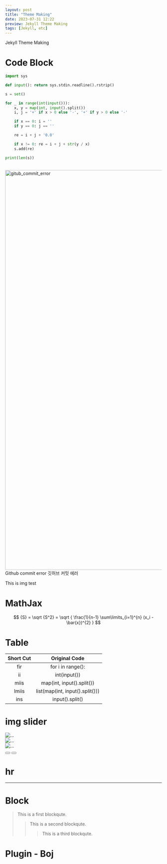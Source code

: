 ```yaml
---
layout: post
title: "Theme Making"
date: 2023-07-31 12:22
preview: Jekyll Theme Making
tags: [Jekyll, etc]
---
```

<script src="{{ '/Plugin/boj/boj.js' | relative_url }}"></script>
<link rel="stylesheet" href="{{ '/Plugin/boj/boj.css' | relative_url }}">

Jekyll Theme Making

# Code Block

```python
import sys

def input(): return sys.stdin.readline().rstrip()

s = set()

for _ in range(int(input())):
    x, y = map(int, input().split())
    i, j = '+' if x > 0 else '-', '+' if y > 0 else '-'

    if x == 0: i = ''
    if y == 0: j == ''

    re = i + j + '0.0'

    if x != 0: re = i + j + str(y / x)
    s.add(re)

print(len(s))
```

<br>

<img width="1280" alt="gitub_commit_error" src="https://github.com/happydm09/B/assets/100419204/01799a96-0c51-4f54-a5b6-344ad0158e14">
<div class='img-text'>Github commit error 깃허브 커밋 에러</div>

This is img test
# MathJax

$$
{S} = \sqrt {S^2} = \sqrt { \frac{1}{n-1} \sum\limits_{i=1}^{n} (x_i - \bar{x})^{2} }
$$

# Table

|Short Cut|Original Code|
|:---:|:---:|
|fir|for i in range():
|ii|int(input())
|miis|map(int, input().split())
|lmiis|list(map(int, input().split()))
|ins|input().split()

# img slider
<div id="slider1" class="carousel slide">
  <div class="carousel-inner">
    <div class="carousel-item active">
      <img src="https://static.solved.ac/profile_bg/abstract_001/abstract_001_dark.png" class="d-block w-100" alt="...">
    </div>
    <div class="carousel-item">
      <img src="https://static.solved.ac/profile_bg/dksh2023/dksh2023a.jpg" class="d-block w-100" alt="...">
    </div>
    <div class="carousel-item">
      <img src="https://static.solved.ac/profile_bg/ioi2023/ioi2023.png" class="d-block w-100" alt="...">
    </div>
  </div>
  <button class="carousel-control-prev" type="button" data-bs-target="#slider1" data-bs-slide="prev">
    <span class="carousel-control-prev-icon" aria-hidden="true"></span>
  </button>
  <button class="carousel-control-next" type="button" data-bs-target="#slider1" data-bs-slide="next">
    <span class="carousel-control-next-icon" aria-hidden="true"></span>
  </button>
</div>

# hr

- - -

# Block

> This is a first blockqute.
>	> This is a second blockqute.
>	>	> This is a third blockqute.
> > >

# Plugin - Boj
<plugin-boj type="getUser" query='dongmin'></plugin-boj>
